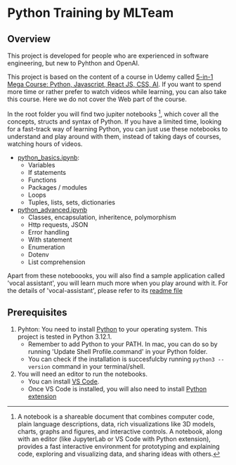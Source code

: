 # Python Training by MLTeam

## Overview

This project is developed for people who are experienced in software engineering, but new to Pyhthon and OpenAI.

This project is based on the content of a course in Udemy called [5-in-1 Mega Course: Python, Javascript, React JS, CSS, AI](https://deliveryhero.udemy.com/course/python-ai-crashcourse/learn/lecture/41713364#overview). If you want to spend more time or rather prefer to watch videos while learning, you can also take this course. Here we do not cover the Web part of the course.

In the root folder you will find two jupiter notebooks [^1], which cover all the concepts, structs and syntax of Python. If you have a limited time, looking for a fast-track way of learning Python, you can just use these notebooks to understand and play around with them, instead of taking days of courses, watching hours of videos. 

* [python_basics.ipynb](./python_basics.ipynb):
    * Variables
    * If statements
    * Functions
    * Packages / modules
    * Loops
    * Tuples, lists, sets, dictionaries
* [python_advanced.ipynb](./python_advanced.ipynb)
    * Classes, encapsulation, inheritence, polymorphism
    * Http requests, JSON
    * Error handling
    * With statement
    * Enumeration
    * Dotenv
    * List comprehension

Apart from these noteboooks, you will also find a sample application called 'vocal assistant', you will learn much more when you play around with it. For the details of 'vocal-assistant', please refer to its [readme file](./vocal-assistant/README.md)

## Prerequisites
1. Pyhton: You need to install [Python](https://www.python.org/downloads/) to your operating system. This project is tested in Python 3.12.1.
    * Remember to add Python to your PATH. In mac, you can do so by running 'Update Shell Profile.command' in your Python folder.
    * You can check if the installation is succesfulcby running `python3 --version` command in your terminal/shell. 
2. You will need an editor to run the notebooks.
    * You can install [VS Code](https://code.visualstudio.com/Download).
    * Once VS Code is installed, you will also need to install [Python extension](https://marketplace.visualstudio.com/items?itemName=ms-python.python)

[^1]: A notebook is a shareable document that combines computer code, plain language descriptions, data, rich visualizations like 3D models, charts, graphs and figures, and interactive controls. A notebook, along with an editor (like JupyterLab or VS Code with Python extension), provides a fast interactive environment for prototyping and explaining code, exploring and visualizing data, and sharing ideas with others.